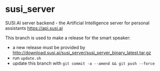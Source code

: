# susi_server
SUSI.AI server backend - the Artificial Intelligence server for personal assistants  https://api.susi.ai

This branch is used to make a release for the smart speaker:

- a new release must be provided by http://download.susi.ai/susi_server/susi_server_binary_latest.tar.gz
- run `update.sh`
- update this branch with `git commit -a --amend && git push --force`
